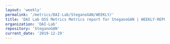 ```yaml
---
layout: 'weekly'
permalink: '/metrics/DAI-Lab/SteganoGAN/WEEKLY/'
title: 'DAI Lab OSS Metrics Metrics report for SteganoGAN | WEEKLY-REPORT-2019-12-29'
organization: 'DAI-Lab'
repository: 'SteganoGAN'
current_date: '2019-12-29'
---
```

